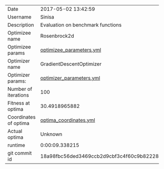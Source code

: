 | | |
| --- | --- |
| Date | 2017-05-02 13:42:59 |
| Username | Sinisa |
| Description | Evaluation on benchmark functions |
| Optimizee name | Rosenbrock2d |
| Optimizee params |  <a href="optimizee_parameters.yml">optimizee_parameters.yml</a>  |
| Optimizer name | GradientDescentOptimizer |
| Optimizer params: |  <a href="optimizer_parameters.yml">optimizer_parameters.yml</a>  |
| Number of iterations | 100 |
| Fitness at optima | 30.4918965882 |
| Coordinates of optima |  <a href="optima_coordinates.yml">optima_coordinates.yml</a>  |
| Actual optima |  Unknown  |
| runtime | 0:00:09.338215 |
| git commit id | 18a98fbc56ded3469ccb2d9cbf3c4f60c9b82228 |